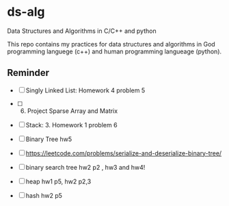 # ds-alg

Data Structures and Algorithms in C/C++ and python

This repo contains my practices for data structures and algorithms in God programming languege (c++) and human programming langueage (python).

## Reminder

- [ ] Singly Linked List: Homework 4 problem 5
- [ ] 6. Project Sparse Array and Matrix
- [ ] Stack: 3. Homework 1 problem 6
- [ ] Binary Tree hw5
- [ ] <https://leetcode.com/problems/serialize-and-deserialize-binary-tree/>
- [ ] binary search tree hw2 p2 , hw3 and hw4!
- [ ] heap hw1 p5, hw2 p2,3
- [ ] hash hw2 p5

